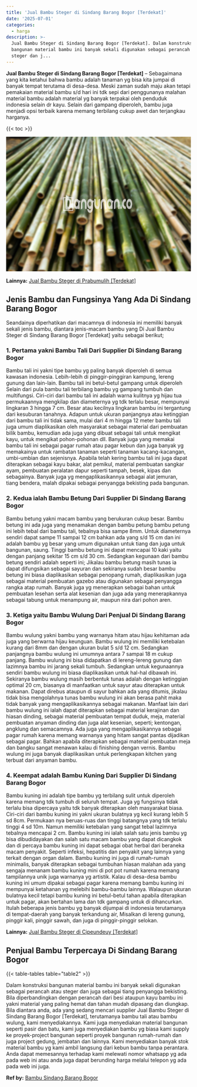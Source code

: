 ```yaml
---
title: 'Jual Bambu Steger di Sindang Barang Bogor [Terdekat]'
date: '2025-07-01'
categories:
  - harga
description: >-
  Jual Bambu Steger di Sindang Barang Bogor [Terdekat]. Dalam konstruksi
  bangunan material bambu ini banyak sekali digunakan sebagai perancah atau
  steger dan j...
---
```


**Jual Bambu Steger di Sindang Barang Bogor \[Terdekat\]** – Sebagaimana yang kita ketahui bahwa bambu adalah tanaman yg bisa kita jumpai di banyak tempat terutama di desa-desa. Meski zaman sudah maju akan tetapi pemakaian material bambu s/d hari ini tdk sepi dari penggunanya malahan material bambu adalah material yg banyak terpakai oleh penduduk indonesia selain dr kayu. Selain dari gampang diperoleh, bambu juga menjadi opsi terbaik karena memang terbilang cukup awet dan terjangkau harganya.

{{< toc >}}

![Jual Bambu Steger di Sindang Barang Bogor [Terdekat]](/images/jual-bambu-tali-35.png)

**Lainnya:** [Jual Bambu Steger di Prabumulih \[Terdekat\]](https://bambu.bangunan.co/jual-bambu-steger-di-prabumulih-terdekat/)

## Jenis Bambu dan Fungsinya Yang Ada Di Sindang Barang Bogor

Seandainya diperhatikan dari macamnya di indonesia ini memiliki banyak sekali jenis bambu, diantara jenis-macam bambu yang Di Jual Bambu Steger di Sindang Barang Bogor \[Terdekat\] yaitu sebagai berikut;

### 1\. Pertama yakni Bambu Tali Dari Supplier Di Sindang Barang Bogor

Bambu tali ini yakni tipe bambu yg paling banyak diperoleh di semua kawasan indonesia. Lebih-lebih di pinggir-pinggiran kampung, lereng gunung dan lain-lain. Bambu tali ini betul-betul gampang untuk diperoleh Selain dari pula bambu tali terbilang bambu yg gampang tumbuh dan multifungsi. Ciri-ciri dari bambu tali ini adalah warna kulitnya yg hijau tua permukaannya mengkilap dan diameternya yg tdk terlalu besar, mempunyai lingkaran 3 hingga 7 cm. Besar atau kecilnya lingkaran bambu ini tergantung dari kesuburan tanahnya. Adapun untuk ukuran panjangnya atau ketinggian dari bambu tali ini tidak sama, mulai dari 4 m hingga 12 meter bambu tali juga umum diaplikasikan oleh masyarakat sebagai material dari pembuatan bilik bambu, kemudian ada juga yang dibuat sebagai tali untuk mengikat kayu, untuk mengikat pohon-pohonan dll. Banyak juga yang memakai bambu tali ini sebagai pagar rumah atau pagar kebun dan juga banyak yg memakainya untuk rambatan tanaman seperti tanaman kacang-kacangan, umbi-umbian dan sejenisnya. Apabila telah kering bambu tali ini juga dapat diterapkan sebagai kayu bakar, alat pemikul, material pembuatan sangkar ayam, pembuatan peralatan dapur seperti tampah, besek, kipas dan sebagainya. Banyak juga yg mengaplikasikannya sebagai alat jemuran, tiang bendera, malah dipakai sebagai penyangga bekisting pada bangunan.

### 2\. Kedua ialah Bambu Betung Dari Supplier Di Sindang Barang Bogor

Bambu betung yakni macam bambu yang berukuran cukup besar. Bambu betung ini ada juga yang menamakan dengan bambu petung bambu petung ini lebih tebal dari bambu tali, tebalnya bisa sampe 8mm. Untuk diameternya sendiri dapat sampe 11 sampai 12 cm bahkan ada yang s/d 15 cm dan ini adalah bambu yg besar yang umum digunakan untuk tiang dan juga untuk bangunan, saung. Tinggi bambu betung ini dapat mencapai 10 kaki yaitu dengan panjang sekitar 15 cm s/d 30 cm. Sedangkan kegunaan dari bambu betung sendiri adalah seperti ini; Jikalau bambu betung masih tunas ia dapat difungsikan sebagai sayuran dan sekiranya sudah besar bambu betung ini biasa diaplikasikan sebagai penopang rumah, diaplikasikan juga sebagai material pembuatan gazebo atau digunakan sebagai penyangga rangka atap rumah. Banyak juga yg menerapkan sebagai bahan untuk pembuatan lesehan serta alat kesenian dan juga ada yang menerapkannya sebagai tabung untuk menampung air, maupun nira dari pohon aren.

### 3\. Ketiga yaitu Bambu Wulung Dari Penjual Di Sindang Barang Bogor

Bambu wulung yakni bambu yang warnanya hitam atau hijau kehitaman ada juga yang berwarna hijau keunguan. Bambu wulung ini memiliki ketebalan kurang dari 8mm dan dengan ukuran bulat 5 s/d 12 cm. Sedangkan panjangnya bambu wulung ini umumnya antara 7 sampai 18 m cukup panjang. Bambu wulung ini bisa didapatkan di lereng-lereng gunung dan lazimnya bambu ini jarang sekali tumbuh. Sedangkan untuk kegunaannya sendiri bambu wulung ini biasa diaplikasikan untuk hal-hal dibawah ini. Sekiranya bambu wulung masih berbentuk tunas adalah dengan ketinggian optimal 20 cm, biasanya di manfaatkan untuk sayur atau diterapkan untuk makanan. Dapat direbus ataupun di sayur bahkan ada yang ditumis, jikalau tidak bisa mengolahnya tunas bambu wulung ini akan berasa pahit maka tidak banyak yang mengaplikasikannya sebagai makanan. Manfaat lain dari bambu wulung ini ialah dapat diterapkan sebagai material kerajinan dan hiasan dinding, sebagai material pembuatan tempat duduk, meja, material pembuatan anyaman dinding dan juga alat kesenian, seperti; kentongan, angklung dan semacamnya. Ada juga yang mengaplikasikannya sebagai pagar rumah karena memang warnanya yang hitam sangat pantas dijadikan sebagai pagar. Bahkan apabila diterapkan sebagai material pembuatan meja dan bangku sangat menawan kalau di finishing dengan vernis. Bambu wulung ini juga banyak diaplikasikan untuk perlengkapan kitchen yang terbuat dari anyaman bambu.

### 4\. Keempat adalah Bambu Kuning Dari Supplier Di Sindang Barang Bogor

Bambu kuning ini adalah tipe bambu yg terbilang sulit untuk diperoleh karena memang tdk tumbuh di seluruh tempat. Juga yg fungsinya tidak terlalu bisa dipercaya yaitu tdk banyak diterapkan oleh masyarakat biasa. Ciri-ciri dari bambu kuning ini yakni ukuran bulatnya yg kecil kurang lebih 5 sd 8cm. Permukaan nya beruas-ruas dan tinggi batangnya yang tdk terlalu tinggi 4 sd 10m. Namun memiliki ketebalan yang sangat tebal lazimnya tebalnya mencapai 2 cm. Bambu kuning ini ialah salah satu jenis bambu yg bisa dibudidayakan dan salah satu macam bambu yang dapat dicangkok dan di percaya bambu kuning ini dapat sebagai obat herbal dari beraneka macam penyakit. Seperti infeksi, hepatitis dan penyakit yang lainnya yang terkait dengan organ dalam. Bambu kuning ini juga di rumah-rumah minimalis, banyak diterapkan sebagai tumbuhan hiasan malahan ada yang sengaja menanam bambu kuning mini di pot pot rumah karena memang tampilannya unik juga warnanya yg artistik. Kalau di desa-desa bambu kuning ini umum dipakai sebagai pagar karena memang bambu kuning ini mempunyai ketahanan yg melebihi bambu-bambu lainnya. Walaupun ukuran bulatnya kecil tetapi bambu kuning ini betul-betul tahan apabila diterapkan untuk pagar, akan bertahan lama dan tdk gampang untuk di dihancurkan. Itulah beberapa jenis bambu yg banyak dijumpai di indonesia terutamanya di tempat-daerah yang banyak terkandung air, Misalkan di lereng gunung, pinggir kali, pinggir sawah, dan juga di pinggir-pinggir selokan.

**Lainnya:** [Jual Bambu Steger di Cipeundeuy \[Terdekat\]](https://bambu.bangunan.co/jual-bambu-steger-di-cipeundeuy-terdekat/)

## Penjual Bambu Terpercaya Di Sindang Barang Bogor

{{< table-tables table="table2" >}}

Dalam konstruksi bangunan material bambu ini banyak sekali digunakan sebagai perancah atau steger dan juga sebagai tiang penyangga bekisting. Bila diperbandingkan dengan perancah dari besi ataupun kayu bambu ini yakni material yang paling hemat dan tahan mudah dipasang dan diungkap. Bila diantara anda, ada yang sedang mencari supplier Jual Bambu Steger di Sindang Barang Bogor \[Terdekat\], terutamanya bambu tali atau bambu wulung, kami menyediakannya. Kami juga menyediakan material bangunan seperti pasir dan batu, kami juga menyediakan bambu yg biasa kami supply ke proyek-project bangunan seperti proyek bangunan rumah-rumah dan juga project gedung, jembatan dan lainnya. Kami menyediakan banyak stok material bambu yg kami ambil langsung dari kebun bambu tanpa perantara. Anda dapat memesannya terhadap kami melewati nomor whatsapp yg ada pada web ini atau anda juga dapat berunding harga melalui telepon yg ada pada web ini juga.

**Ref by:** [Bambu Sindang Barang Bogor](https://id.wikipedia.org/wiki/Bambu)
